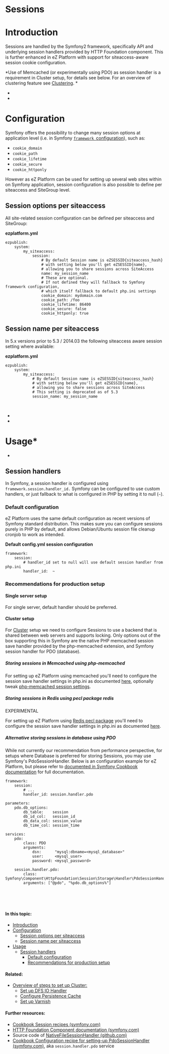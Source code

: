 # Sessions

# Introduction

Sessions are handled by the Symfony2 framework, specifically API and underlying session handlers provided by HTTP Foundation component. This is further enhanced in eZ Platform with support for siteaccess-aware session cookie configuration.

*Use of Memcached (or experimentally using PDO) as session handler is a requirement in Cluster setup, for details see below. For an overview of clustering feature see [Clustering](Clustering). *

*
*

# Configuration

Symfony offers the possibility to change many session options at application level (i.e. in Symfony [`framework `configuration](http://symfony.com/doc/master/reference/configuration/framework.html)), such as:

-   `cookie_domain`
-   `cookie_path`
-   `cookie_lifetime`
-   `cookie_secure`
-   `cookie_httponly`

However as eZ Platform can be used for setting up several web sites within on Symfony application, session configuration is also possible to define per siteaccess and SiteGroup level.

## Session options per siteaccess

All site-related session configuration can be defined per siteaccess and SiteGroup:

**ezplatform.yml**

```
ezpublish:
    system:
        my_siteaccess:
            session:
                # By default Session name is eZSESSID{siteaccess_hash}
                # with setting below you'll get eZSESSID{name},
                # allowing you to share sessions across SiteAccess
                name: my_session_name
                # These are optional. 
                # If not defined they will fallback to Symfony framework configuration, 
                # which itself fallback to default php.ini settings
                cookie_domain: mydomain.com
                cookie_path: /foo
                cookie_lifetime: 86400
                cookie_secure: false
                cookie_httponly: true
```

## Session name per siteaccess

In 5.x versions prior to 5.3 / 2014.03 the following siteaccess aware session setting where available:

**ezplatform.yml**

```
ezpublish:
    system:
        my_siteaccess:
            # By default Session name is eZSESSID{siteaccess_hash}
            # with setting below you'll get eZSESSID{name},
            # allowing you to share sessions across SiteAccess
            # This setting is deprecated as of 5.3
            session_name: my_session_name
```

 

*
*

# Usage*
*

## Session handlers

In Symfony, a session handler is configured using `framework.session.handler_id.` Symfony can be configured to use custom handlers, or just fallback to what is configured in PHP by setting it to null (`~`).

### Default configuration

eZ Platform uses the same default configuration as recent versions of Symfony standard distribution. This makes sure you can configure sessions purely in PHP by default, and allows Debian/Ubuntu session file cleanup cronjob to work as intended.

**Default config.yml session configuration**

```
framework:
    session:
        # handler_id set to null will use default session handler from php.ini
        handler_id:  ~
```

### Recommendations for production setup

#### Single server setup

For single server, default handler should be preferred.

#### Cluster setup

For [Cluster](Clustering) setup we need to configure Sessions to use a backend that is shared between web servers and supports locking. Only options out of the box supporting this in Symfony are the native PHP memcached session save handler provided by the php-memcached extension, and Symfony session handler for PDO (database).

##### Storing sessions in Memcached using php-memcached

For setting up eZ Platform using memcached you'll need to configure the session save handler settings in php.ini as documented [here](http://php.net/manual/en/memcached.sessions.php), optionally tweak [php-memcached session settings](http://fr2.php.net/manual/en/memcached.configuration.php).

##### Storing sessions in Redis using pecl package redis

EXPERIMENTAL

For setting up eZ Platform using [Redis pecl package](https://pecl.php.net/package/redis) you'll need to configure the session save handler settings in php.ini as documented [here](https://github.com/phpredis/phpredis#php-session-handler).

##### Alternative storing sessions in database using PDO

While not currently our recommendation from performance perspective, for setups where Database is preferred for storing Sessions, you may use Symfony's PdoSessionHandler.
Below is an configuration example for eZ Platform, but please refer to [documented in Symfony Cookbook documentation](http://symfony.com/doc/current/cookbook/configuration/pdo_session_storage.html) for full documentation.

```
framework:
    session:
        # ...
        handler_id: session.handler.pdo

parameters:
    pdo.db_options:
        db_table:    session
        db_id_col:   session_id
        db_data_col: session_value
        db_time_col: session_time

services:
    pdo:
        class: PDO
        arguments:
            dsn:      "mysql:dbname=<mysql_database>"
            user:     <mysql_user>
            password: <mysql_password>

    session.handler.pdo:
        class:     Symfony\Component\HttpFoundation\Session\Storage\Handler\PdoSessionHandler
        arguments: ["@pdo", "%pdo.db_options%"]
```

 

 

#### In this topic:

-   [Introduction](#Sessions-Introduction)
-   [Configuration](#Sessions-Configuration)
    -   [Session options per siteaccess](#Sessions-Sessionoptionspersiteaccess)
    -   [Session name per siteaccess](#Sessions-Sessionnamepersiteaccess)
-   [Usage](#Sessions-Usage)
    -   [Session handlers](#Sessions-Sessionhandlers)
        -   [Default configuration](#Sessions-Defaultconfiguration)
        -   [Recommendations for production setup](#Sessions-Recommendationsforproductionsetup)

#### Related:

-   [Overview of steps to set up Cluster](Steps_to_set_up_Cluster)[:](#Sessions-Persistencecacheconfiguration)
    -   [Set up DFS IO Handler](Clustering)
    -   [Configure Persistence Cache](Repository_31432023.html#Repository-Persistencecacheconfiguration)
    -   [Set up Varnish](HTTP-Cache_31430152.html#HTTPCache-UsingVarnish)

#### Further resources:

-   [Cookbook Session recipes (symfony.com)](index)
-   [HTTP Foundation Component documentation (symfony.com)](index)
-   Source code of [NativeFileSessionHandler (github.com)](https://github.com/symfony/symfony/blob/master/src/Symfony/Component/HttpFoundation/Session/Storage/Handler/NativeFileSessionHandler.php)
-   [Cookbook Configuration recipe for setting-up PdoSessionHandler (symfony.com)](http://symfony.com/doc/current/cookbook/configuration/pdo_session_storage.html), aka `session.handler.pdo` service


